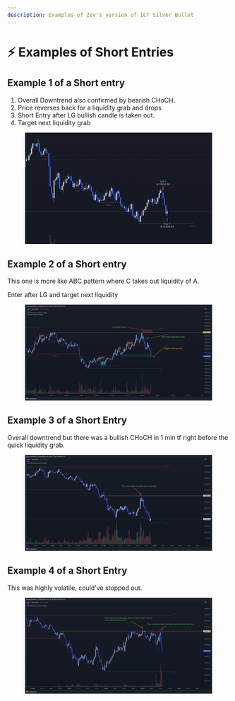 ```yaml
---
description: Examples of Zev's version of ICT Silver Bullet
---
```


# ⚡ Examples of Short Entries

## Example 1 of a Short entry

1. Overall Downtrend also confirmed by bearish CHoCH.
2. Price reverses back for a liquidity grab and drops
3. Short Entry after LG bullish candle is taken out.
4. Target next liquidity grab

<figure><img src="../../.gitbook/assets/image (1).png" alt=""><figcaption></figcaption></figure>

## Example 2 of a Short entry

This one is more like ABC pattern where C takes out liquidity of A.

Enter after LG and target next liquidity

<figure><img src="../../.gitbook/assets/image (5) (1).png" alt=""><figcaption></figcaption></figure>

## Example 3 of a Short Entry

Overall downtrend but there was a bullish CHoCH in 1 min tf right before the quick liquidity grab.

<figure><img src="../../.gitbook/assets/image (6) (1) (2) (1).png" alt=""><figcaption></figcaption></figure>

## Example 4 of a Short Entry

This was highly volatile, could've stopped out.

<figure><img src="../../.gitbook/assets/image (2) (1).png" alt=""><figcaption></figcaption></figure>

